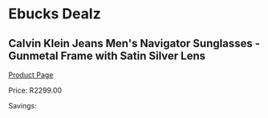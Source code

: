 
# Ebucks Dealz
## Calvin Klein Jeans Men's Navigator Sunglasses - Gunmetal Frame with Satin Silver Lens
[Product Page](https://www.ebucks.com/web/shop/productSelected.do?prodId=1135732244&catId=375509364)

Price: R2299.00

Savings: 


	